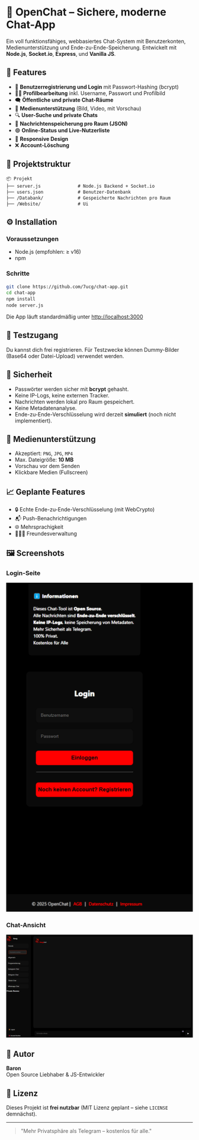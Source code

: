 
# 💬 OpenChat – Sichere, moderne Chat-App

Ein voll funktionsfähiges, webbasiertes Chat-System mit Benutzerkonten, Medienunterstützung und Ende-zu-Ende-Speicherung. Entwickelt mit **Node.js**, **Socket.io**, **Express**, und **Vanilla JS**.

## 🚀 Features

- 🔐 **Benutzerregistrierung und Login** mit Passwort-Hashing (bcrypt)
- 🧑‍💻 **Profilbearbeitung** inkl. Username, Passwort und Profilbild
- 🗨️ **Öffentliche und private Chat-Räume**
- 📎 **Medienunterstützung** (Bild, Video, mit Vorschau)
- 🔍 **User-Suche und private Chats**
- 🧠 **Nachrichtenspeicherung pro Raum (JSON)**
- 🟢 **Online-Status und Live-Nutzerliste**
- 📱 **Responsive Design**
- ❌ **Account-Löschung**

## 📁 Projektstruktur

```
📦 Projekt
├── server.js              # Node.js Backend + Socket.io
├── users.json             # Benutzer-Datenbank
├── /Databank/             # Gespeicherte Nachrichten pro Raum
├── /Website/              # Ui
```

## ⚙️ Installation

### Voraussetzungen

- Node.js (empfohlen: ≥ v16)
- npm

### Schritte

```bash
git clone https://github.com/7ucg/chat-app.git
cd chat-app
npm install
node server.js
```

Die App läuft standardmäßig unter [http://localhost:3000](http://localhost:3000)

## 🧪 Testzugang

Du kannst dich frei registrieren. Für Testzwecke können Dummy-Bilder (Base64 oder Datei-Upload) verwendet werden.

## 🔐 Sicherheit

- Passwörter werden sicher mit **bcrypt** gehasht.
- Keine IP-Logs, keine externen Tracker.
- Nachrichten werden lokal pro Raum gespeichert.
- Keine Metadatenanalyse.
- Ende-zu-Ende-Verschlüsselung wird derzeit **simuliert** (noch nicht implementiert).

## 📸 Medienunterstützung

- Akzeptiert: `PNG`, `JPG`, `MP4`
- Max. Dateigröße: **10 MB**
- Vorschau vor dem Senden
- Klickbare Medien (Fullscreen)

## 📈 Geplante Features

- 🔒 Echte Ende-zu-Ende-Verschlüsselung (mit WebCrypto)
- 📬 Push-Benachrichtigungen
- 🌐 Mehrsprachigkeit
- 🧑‍🤝‍🧑 Freundesverwaltung

## 🖼️ Screenshots

### Login-Seite

![Login](login.png)

### Chat-Ansicht

![Chat](chat.png)

## 👤 Autor

**Baron**  
Open Source Liebhaber & JS-Entwickler

## 📄 Lizenz

Dieses Projekt ist **frei nutzbar** (MIT Lizenz geplant – siehe `LICENSE` demnächst).

---

> "Mehr Privatsphäre als Telegram – kostenlos für alle."
